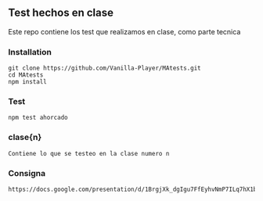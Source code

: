 ## Test hechos en clase

Este repo contiene los test que realizamos en clase, como parte tecnica

### Installation

```
git clone https://github.com/Vanilla-Player/MAtests.git
cd MAtests
npm install
```

### Test

```
npm test ahorcado
```
### clase{n}
```
Contiene lo que se testeo en la clase numero n
```
### Consigna

```
https://docs.google.com/presentation/d/1BrgjXk_dgIgu7FfEyhvNmP7ILq7hX1banopaSiEePj8/edit#slide=id.p
```
